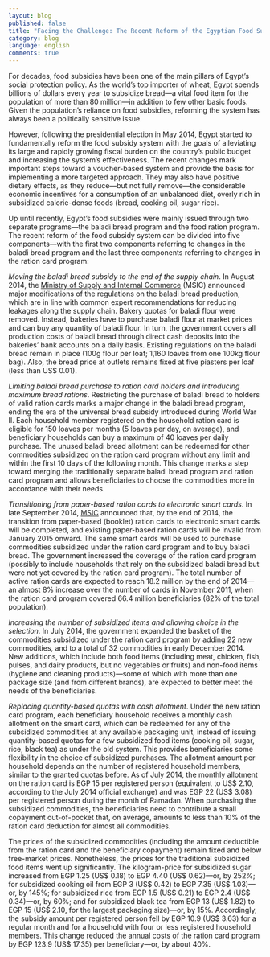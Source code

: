```yaml
---
layout: blog
published: false
title: "Facing the Challenge: The Recent Reform of the Egyptian Food Subsidy System"
category: blog
language: english
comments: true
---
```


For decades, food subsidies have been one of the main pillars of Egypt’s social protection policy. As the world’s top importer of wheat, Egypt spends billions of dollars every year to subsidize bread—a vital food item for the population of more than 80 million—in addition to few other basic foods. Given the population’s reliance on food subsidies, reforming the system has always been a politically sensitive issue. 

However, following the presidential election in May 2014, Egypt started to fundamentally reform the food subsidy system with the goals of alleviating its large and rapidly growing fiscal burden on the country’s public budget and increasing the system’s effectiveness. The recent changes mark important steps toward a voucher-based system and provide the basis for implementing a more targeted approach. They may also have positive dietary effects, as they reduce—but not fully remove—the considerable economic incentives for a consumption of an unbalanced diet, overly rich in subsidized calorie-dense foods (bread, cooking oil, sugar rice).

Up until recently, Egypt’s food subsidies were mainly issued through two separate programs—the baladi bread program and the food ration program. The recent reform of the food subsidy system can be divided into five components—with the first two components referring to changes in the baladi bread program and the last three components referring to changes in the ration card program: 

_Moving the baladi bread subsidy to the end of the supply chain_. In August 2014, the [Ministry of Supply and Internal Commerce](http://www.msit.gov.eg/mss/ar-eg/home.aspx) (MSIC) announced major modifications of the regulations on the baladi bread production, which are in line with common expert recommendations for reducing leakages along the supply chain. Bakery quotas for baladi flour were removed. Instead, bakeries have to purchase baladi flour at market prices and can buy any quantity of baladi flour. In turn, the government covers all production costs of baladi bread through direct cash deposits into the bakeries’ bank accounts on a daily basis. Existing regulations on the baladi bread remain in place (100g flour per loaf; 1,160 loaves from one 100kg flour bag). Also, the bread price at outlets remains fixed at five piasters per loaf (less than US$ 0.01). 

_Limiting baladi bread purchase to ration card holders and introducing maximum bread rations_. Restricting the purchase of baladi bread to holders of valid ration cards marks a major change in the baladi bread program, ending the era of the universal bread subsidy introduced during World War II. Each household member registered on the household ration card is eligible for 150 loaves per months (5 loaves per day, on average), and beneficiary households can buy a maximum of 40 loaves per daily purchase. The unused baladi bread allotment can be redeemed for other commodities subsidized on the ration card program without any limit and within the first 10 days of the following month. This change marks a step toward merging the traditionally separate baladi bread program and ration card program and allows beneficiaries to choose the commodities more in accordance with their needs.

_Transitioning from paper-based ration cards to electronic smart cards_. In late September 2014, [MSIC](http://www.msit.gov.eg/mss/ar-eg/home.aspx) announced that, by the end of 2014, the transition from paper-based (booklet) ration cards to electronic smart cards will be completed, and existing paper-based ration cards will be invalid from January 2015 onward. The same smart cards will be used to purchase commodities subsidized under the ration card program and to buy baladi bread. The government increased the coverage of the ration card program (possibly to include households that rely on the subsidized baladi bread but were not yet covered by the ration card program). The total number of active ration cards are expected to reach 18.2 million by the end of 2014—an almost 8% increase over the number of cards in November 2011, when the ration card program covered 66.4 million beneficiaries (82% of the total population).

_Increasing the number of subsidized items and allowing choice in the selection_. In July 2014, the government expanded the basket of the commodities subsidized under the ration card program by adding 22 new commodities, and to a total of 32 commodities in early December 2014. New additions, which include both food items (including meat, chicken, fish, pulses, and dairy products, but no vegetables or fruits) and non-food items (hygiene and cleaning products)—some of which with more than one package size (and from different brands), are expected to better meet the needs of the beneficiaries.

_Replacing quantity-based quotas with cash allotment_. Under the new ration card program, each beneficiary household receives a monthly cash allotment on the smart card, which can be redeemed for any of the subsidized commodities at any available packaging unit, instead of issuing quantity-based quotas for a few subsidized food items (cooking oil, sugar, rice, black tea) as under the old system. This provides beneficiaries some flexibility in the choice of subsidized purchases. The allotment amount per household depends on the number of registered household members, similar to the granted quotas before. As of July 2014, the monthly allotment on the ration card is EGP 15 per registered person (equivalent to US$ 2.10, according to the July 2014 official exchange) and was EGP 22 (US$ 3.08) per registered person during the month of Ramadan. When purchasing the subsidized commodities, the beneficiaries need to contribute a small copayment out-of-pocket that, on average, amounts to less than 10% of the ration card deduction for almost all commodities. 

The prices of the subsidized commodities (including the amount deductible from the ration card and the beneficiary copayment) remain fixed and below free-market prices. Nonetheless, the prices for the traditional subsidized food items went up significantly. The kilogram-price for subsidized sugar increased from EGP 1.25 (US$ 0.18) to EGP 4.40 (US$ 0.62)—or, by 252%; for subsidized cooking oil from EGP 3 (US$ 0.42) to EGP 7.35 (US$ 1.03)—or, by 145%; for subsidized rice from EGP 1.5 (US$ 0.21) to EGP 2.4 (US$ 0.34)—or, by 60%; and for subsidized black tea from EGP 13 (US$ 1.82) to EGP 15 (US$ 2.10, for the largest packaging size)—or, by 15%. Accordingly, the subsidy amount per registered person fell by EGP 10.9 (US$ 3.63) for a regular month and for a household with four or less registered household members. This change reduced the annual costs of the ration card program by EGP 123.9 (US$ 17.35) per beneficiary—or, by about 40%.

